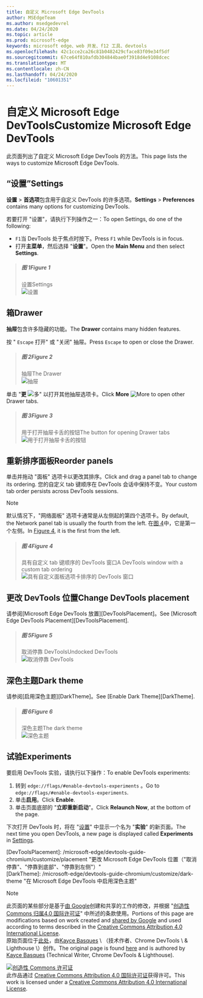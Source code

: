 ```yaml
---
title: 自定义 Microsoft Edge DevTools
author: MSEdgeTeam
ms.author: msedgedevrel
ms.date: 04/24/2020
ms.topic: article
ms.prod: microsoft-edge
keywords: microsoft edge、web 开发、f12 工具、devtools
ms.openlocfilehash: 42c1cce2ca26c81b0482429cface83f09e34f5df
ms.sourcegitcommit: 67ce64f810afdb304844bae0f3918d4e9108dcec
ms.translationtype: MT
ms.contentlocale: zh-CN
ms.lasthandoff: 04/24/2020
ms.locfileid: "10601351"
---
```

<!-- Copyright Kayce Basques 

   Licensed under the Apache License, Version 2.0 (the "License");
   you may not use this file except in compliance with the License.
   You may obtain a copy of the License at

       https://www.apache.org/licenses/LICENSE-2.0

   Unless required by applicable law or agreed to in writing, software
   distributed under the License is distributed on an "AS IS" BASIS,
   WITHOUT WARRANTIES OR CONDITIONS OF ANY KIND, either express or implied.
   See the License for the specific language governing permissions and
   limitations under the License.  -->





# <span data-ttu-id="499ff-103">自定义 Microsoft Edge DevTools</span><span class="sxs-lookup"><span data-stu-id="499ff-103">Customize Microsoft Edge DevTools</span></span>   

  

<span data-ttu-id="499ff-104">此页面列出了自定义 Microsoft Edge DevTools 的方法。</span><span class="sxs-lookup"><span data-stu-id="499ff-104">This page lists the ways to customize Microsoft Edge DevTools.</span></span>  

## <span data-ttu-id="499ff-105">“设置”</span><span class="sxs-lookup"><span data-stu-id="499ff-105">Settings</span></span>   

<span data-ttu-id="499ff-106">**设置**  > **首选项**包含用于自定义 DevTools 的许多选项。</span><span class="sxs-lookup"><span data-stu-id="499ff-106">**Settings** > **Preferences** contains many options for customizing DevTools.</span></span>  

<span data-ttu-id="499ff-107">若要打开 "设置"，请执行下列操作之一：</span><span class="sxs-lookup"><span data-stu-id="499ff-107">To open Settings, do one of the following:</span></span>  

*   <span data-ttu-id="499ff-108">`F1`当 DevTools 处于焦点时按下。</span><span class="sxs-lookup"><span data-stu-id="499ff-108">Press `F1` while DevTools is in focus.</span></span>  
*   <span data-ttu-id="499ff-109">打开**主菜单**，然后选择 "**设置**"。</span><span class="sxs-lookup"><span data-stu-id="499ff-109">Open the **Main Menu** and then select **Settings**.</span></span>  

> ##### <span data-ttu-id="499ff-110">图 1</span><span class="sxs-lookup"><span data-stu-id="499ff-110">Figure 1</span></span>  
> <span data-ttu-id="499ff-111">设置</span><span class="sxs-lookup"><span data-stu-id="499ff-111">Settings</span></span>  
> ![设置][ImageSettings]  

## <span data-ttu-id="499ff-113">箱</span><span class="sxs-lookup"><span data-stu-id="499ff-113">Drawer</span></span>   

<span data-ttu-id="499ff-114">**抽屉**包含许多隐藏的功能。</span><span class="sxs-lookup"><span data-stu-id="499ff-114">The **Drawer** contains many hidden features.</span></span>  

<span data-ttu-id="499ff-115">按 " `Escape` 打开" 或 "关闭" 抽屉。</span><span class="sxs-lookup"><span data-stu-id="499ff-115">Press `Escape` to open or close the Drawer.</span></span>  

> ##### <span data-ttu-id="499ff-116">图 2</span><span class="sxs-lookup"><span data-stu-id="499ff-116">Figure 2</span></span>  
> <span data-ttu-id="499ff-117">抽屉</span><span class="sxs-lookup"><span data-stu-id="499ff-117">The Drawer</span></span>  
> ![抽屉][ImageDrawerExample]  

<span data-ttu-id="499ff-119">单击 "**更** ![ 多" ][ImageMoreIcon] 以打开其他抽屉选项卡。</span><span class="sxs-lookup"><span data-stu-id="499ff-119">Click **More** ![More][ImageMoreIcon]  to open other Drawer tabs.</span></span>  

> ##### <span data-ttu-id="499ff-120">图 3</span><span class="sxs-lookup"><span data-stu-id="499ff-120">Figure 3</span></span>  
> <span data-ttu-id="499ff-121">用于打开抽屉卡舌的按钮</span><span class="sxs-lookup"><span data-stu-id="499ff-121">The button for opening Drawer tabs</span></span>  
> ![用于打开抽屉卡舌的按钮][ImageMoreDrawerTabs]  

## <span data-ttu-id="499ff-123">重新排序面板</span><span class="sxs-lookup"><span data-stu-id="499ff-123">Reorder panels</span></span>   

<span data-ttu-id="499ff-124">单击并拖动 "面板" 选项卡以更改其排序。</span><span class="sxs-lookup"><span data-stu-id="499ff-124">Click and drag a panel tab to change its ordering.</span></span>  <span data-ttu-id="499ff-125">您的自定义 tab 键顺序在 DevTools 会话中保持不变。</span><span class="sxs-lookup"><span data-stu-id="499ff-125">Your custom tab order persists across DevTools sessions.</span></span>  

> [!NOTE]
> <span data-ttu-id="499ff-126">默认情况下，"网络面板" 选项卡通常是从左侧起的第四个选项卡。</span><span class="sxs-lookup"><span data-stu-id="499ff-126">By default, the Network panel tab is usually the fourth from the left.</span></span>  <span data-ttu-id="499ff-127">在[图 4](#figure-4)中，它是第一个左侧。</span><span class="sxs-lookup"><span data-stu-id="499ff-127">In [Figure 4](#figure-4), it is the first from the left.</span></span>  

> ##### <span data-ttu-id="499ff-128">图 4</span><span class="sxs-lookup"><span data-stu-id="499ff-128">Figure 4</span></span>  
> <span data-ttu-id="499ff-129">具有自定义 tab 键顺序的 DevTools 窗口</span><span class="sxs-lookup"><span data-stu-id="499ff-129">A DevTools window with a custom tab ordering</span></span>    
> ![具有自定义面板选项卡排序的 DevTools 窗口][ImageCustomTabOrdering]  

## <span data-ttu-id="499ff-131">更改 DevTools 位置</span><span class="sxs-lookup"><span data-stu-id="499ff-131">Change DevTools placement</span></span>   

<span data-ttu-id="499ff-132">请参阅[Microsoft Edge DevTools 放置][DevToolsPlacement]。</span><span class="sxs-lookup"><span data-stu-id="499ff-132">See [Microsoft Edge DevTools Placement][DevToolsPlacement].</span></span>  

> ##### <span data-ttu-id="499ff-133">图 5</span><span class="sxs-lookup"><span data-stu-id="499ff-133">Figure 5</span></span>  
> <span data-ttu-id="499ff-134">取消停靠 DevTools</span><span class="sxs-lookup"><span data-stu-id="499ff-134">Undocked DevTools</span></span>  
> ![取消停靠 DevTools][ImageUndock]  

## <span data-ttu-id="499ff-136">深色主题</span><span class="sxs-lookup"><span data-stu-id="499ff-136">Dark theme</span></span>   

<span data-ttu-id="499ff-137">请参阅[启用深色主题][DarkTheme]。</span><span class="sxs-lookup"><span data-stu-id="499ff-137">See [Enable Dark Theme][DarkTheme].</span></span>  

> ##### <span data-ttu-id="499ff-138">图 6</span><span class="sxs-lookup"><span data-stu-id="499ff-138">Figure 6</span></span>  
> <span data-ttu-id="499ff-139">深色主题</span><span class="sxs-lookup"><span data-stu-id="499ff-139">The dark theme</span></span>  
> ![深色主题][ImageDarkTheme]  

## <span data-ttu-id="499ff-141">试验</span><span class="sxs-lookup"><span data-stu-id="499ff-141">Experiments</span></span>   

<span data-ttu-id="499ff-142">要启用 DevTools 实验，请执行以下操作：</span><span class="sxs-lookup"><span data-stu-id="499ff-142">To enable DevTools experiments:</span></span>  

1.  <span data-ttu-id="499ff-143">转到 `edge://flags/#enable-devtools-experiments` 。</span><span class="sxs-lookup"><span data-stu-id="499ff-143">Go to `edge://flags/#enable-devtools-experiments`.</span></span>  
1.  <span data-ttu-id="499ff-144">单击**启用**。</span><span class="sxs-lookup"><span data-stu-id="499ff-144">Click **Enable**.</span></span>  
1.  <span data-ttu-id="499ff-145">单击页面底部的 "**立即重新启动**"。</span><span class="sxs-lookup"><span data-stu-id="499ff-145">Click **Relaunch Now**, at the bottom of the page.</span></span>  

<span data-ttu-id="499ff-146">下次打开 DevTools 时，将在 "[设置](#settings)" 中显示一个名为 "**实验**" 的新页面。</span><span class="sxs-lookup"><span data-stu-id="499ff-146">The next time you open DevTools, a new page is displayed called **Experiments** in [Settings](#settings).</span></span>  

   

  

<!-- image links -->  

[ImageMoreIcon]: /microsoft-edge/devtools-guide-chromium/media/more-icon.msft.png  

[ImageSettings]: /microsoft-edge/devtools-guide-chromium/media/customize-settings-preferences.msft.png "图1：设置"  
[ImageDrawerExample]: /microsoft-edge/devtools-guide-chromium/media/customize-drawer-open.msft.png "图2：抽屉"  
[ImageMoreDrawerTabs]: /microsoft-edge/devtools-guide-chromium/media/customize-drawer-open-more-tools.msft.png "图3：用于打开抽屉卡舌的按钮"  
[ImageCustomTabOrdering]: /microsoft-edge/devtools-guide-chromium/media/customize-network-first-position.msft.png "图4：具有自定义面板选项卡排序的 DevTools 窗口"  
[ImageUndock]: /microsoft-edge/devtools-guide-chromium/media/customize-dev-tools-dock-side.msft.png "图5：未插接 DevTools"  
[ImageDarkTheme]: /microsoft-edge/devtools-guide-chromium/media/customize-settings-appearance-theme.msft.png "图6：深色主题"  

<!-- links -->  

[DevToolsPlacement]: /microsoft-edge/devtools-guide-chromium/customize/placement "更改 Microsoft Edge DevTools 位置（"取消停靠"、"停靠到底部"、"停靠到左侧"）"  
[DarkTheme]: /microsoft-edge/devtools-guide-chromium/customize/dark-theme "在 Microsoft Edge DevTools 中启用深色主题"  

> [!NOTE]
> <span data-ttu-id="499ff-155">此页面的某些部分是基于[由 Google][GoogleSitePolicies]创建和共享的工作的修改，并根据 "[创造性 Commons 归属4.0 国际许可证][CCA4IL]" 中所述的条款使用。</span><span class="sxs-lookup"><span data-stu-id="499ff-155">Portions of this page are modifications based on work created and [shared by Google][GoogleSitePolicies] and used according to terms described in the [Creative Commons Attribution 4.0 International License][CCA4IL].</span></span>  
> <span data-ttu-id="499ff-156">原始页面位于[此处](https://developers.google.com/web/tools/chrome-devtools/customize/index)，由[Kayce Basques][KayceBasques] \ （技术作者、Chrome DevTools \ & Lighthouse \）创作。</span><span class="sxs-lookup"><span data-stu-id="499ff-156">The original page is found [here](https://developers.google.com/web/tools/chrome-devtools/customize/index) and is authored by [Kayce Basques][KayceBasques] \(Technical Writer, Chrome DevTools \& Lighthouse\).</span></span>  

[![创造性 Commons 许可证][CCby4Image]][CCA4IL]  
<span data-ttu-id="499ff-158">此作品通过 [Creative Commons Attribution 4.0 国际许可证][CCA4IL]获得许可。</span><span class="sxs-lookup"><span data-stu-id="499ff-158">This work is licensed under a [Creative Commons Attribution 4.0 International License][CCA4IL].</span></span>  

[CCA4IL]: https://creativecommons.org/licenses/by/4.0  
[CCby4Image]: https://i.creativecommons.org/l/by/4.0/88x31.png  
[GoogleSitePolicies]: https://developers.google.com/terms/site-policies  
[KayceBasques]: https://developers.google.com/web/resources/contributors/kaycebasques  
